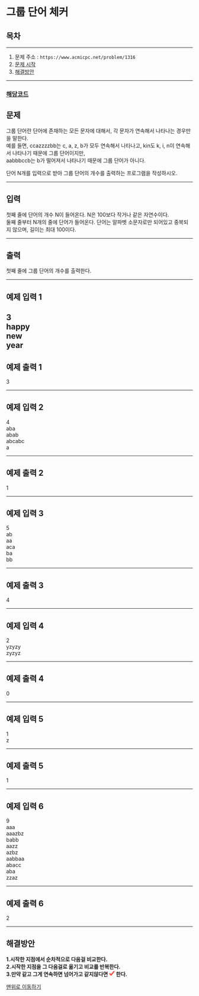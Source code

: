 # 그룹 단어 체커

## 목차
___
1. 문제 주소 : `https://www.acmicpc.net/problem/1316`
2. [문제 시작](#문제)
2. [해결방안](#해결방안)
___

### [해당코드](./그룹단어체커.java)

## 문제
그룹 단어란 단어에 존재하는 모든 문자에 대해서, 각 문자가 연속해서 나타나는 경우만을 말한다.<br>
예를 들면, ccazzzzbb는 c, a, z, b가 모두 연속해서 나타나고, kin도 k, i, n이 연속해서 나타나기 때문에 그룹 단어이지만,<br>
aabbbccb는 b가 떨어져서 나타나기 때문에 그룹 단어가 아니다.

단어 N개를 입력으로 받아 그룹 단어의 개수를 출력하는 프로그램을 작성하시오.
___
## 입력

첫째 줄에 단어의 개수 N이 들어온다. N은 100보다 작거나 같은 자연수이다.<br>
둘째 줄부터 N개의 줄에 단어가 들어온다. 단어는 알파벳 소문자로만 되어있고 중복되지 않으며, 길이는 최대 100이다.
___
## 출력
첫째 줄에 그룹 단어의 개수를 출력한다.
___

## 예제 입력 1

3 <br>
happy <br>
new <br>
year <br>
---
## 예제 출력 1
3

---
## 예제 입력 2
4 <br>
aba <br>
abab <br>
abcabc <br>
a 
___

## 예제 출력 2
1

---

## 예제 입력 3

5 <br>
ab <br>
aa <br>
aca <br>
ba <br>
bb <br>
___

## 예제 출력 3
4

---

## 예제 입력 4

2 <br>
yzyzy <br>
zyzyz <br>
___

## 예제 출력 4
0

---

## 예제 입력 5

1<br>
z
___

## 예제 출력 5
1

---

## 예제 입력 6

9 <br>
aaa <br>
aaazbz <br>
babb <br>
aazz <br>
azbz <br>
aabbaa <br>
abacc <br>
aba <br>
zzaz <br>
___

## 예제 출력 6
2

---
## 해결방안
**1.시작한 지점에서 순차적으로 다음걸 비교한다.**<br>
**2.시작한 지점을 그 다음걸로 옮기고 비교를 반복한다.** <br>
**3.만약 같고 그게 연속하면 넘어가고 같지않다면 <img src ="../../img/check.png" width = "15"> 한다.**

[맨위로 이동하기](#그룹-단어-체커)